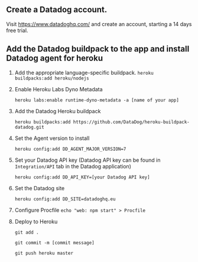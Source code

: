 ## Create a Datadog account. 
Visit https://www.datadoghq.com/ and create an account, starting a 14 days free trial.

## Add the Datadog buildpack to the app and install Datadog agent for heroku

1. Add the appropriate language-specific buildpack.
    `heroku buildpacks:add heroku/nodejs`

2. Enable Heroku Labs Dyno Metadata

    `heroku labs:enable runtime-dyno-metadata -a [name of your app]`

3. Add the Datadog Heroku buildpack

    `heroku buildpacks:add https://github.com/DataDog/heroku-buildpack-datadog.git`

4. Set the Agent version to install

    `heroku config:add DD_AGENT_MAJOR_VERSION=7`

5. Set your Datadog API key (Datadog API key can be found in `Integration/API` tab in the Datadog application)

    `heroku config:add DD_API_KEY=[your Datadog API key]`

6. Set the Datadog site

    `heroku config:add DD_SITE=datadoghq.eu`

7. Configure Procfile
    `echo "web: npm start" > Procfile` 

8. Deploy to Heroku

    `git add .`

    `git commit -m [commit message]`

    `git push heroku master`